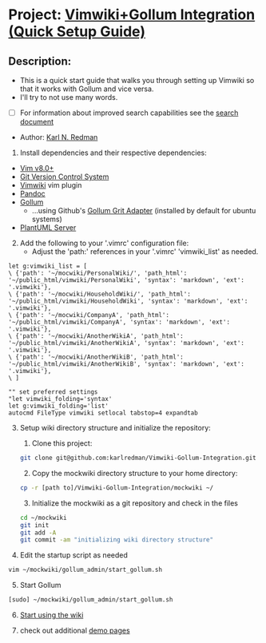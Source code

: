 # Project: [Vimwiki+Gollum Integration](https://github.com/karlredman/Vimwiki-Gollum-Integration) [(Quick Setup Guide)](https://github.com/karlredman/Vimwiki-Gollum-Integration/blob/master/docs/QuickSetup.md)
## Description:
* This is a quick start guide that walks you through setting up Vimwiki so that it works with Gollum and vice versa.
* I'll try to not use many words.
* [ ] For information about improved search capabilities see the [search document]()
* Author: [Karl N. Redman](https://karlredman.github.io/)

1. Install dependencies and their respective dependencies:
* [Vim v8.0+](http://www.vim.org/)
* [Git Version Control System](https://git-scm.com/book/en/v2/Getting-Started-Installing-Git)
* [Vimwiki](https://github.com/vimwiki/vimwiki) vim plugin
* [Pandoc](http://pandoc.org/installing.html)
* [Gollum](http://www.vim.org/)
    * ...using Github's [Gollum Grit Adapter](https://github.com/gollum/grit_adapter) (installed by default for ubuntu systems)
* [PlantUML Server](https://github.com/plantuml/plantuml-server)

2. Add the following to your '.vimrc' configuration file:
    * Adjust the 'path:' references in your '.vimrc' 'vimwiki_list' as needed.
```vim
let g:vimwiki_list = [
\ {'path': '~/mocwiki/PersonalWiki/', 'path_html': '~/public_html/vimwiki/PersonalWiki', 'syntax': 'markdown', 'ext': '.vimwiki'},
\ {'path': '~/mocwiki/HouseholdWiki/', 'path_html': '~/public_html/vimwiki/HouseholdWiki', 'syntax': 'markdown', 'ext': '.vimwiki'},
\ {'path': '~/mocwiki/CompanyA', 'path_html': '~/public_html/vimwiki/CompanyA', 'syntax': 'markdown', 'ext': '.vimwiki'},
\ {'path': '~/mocwiki/AnotherWikiA', 'path_html': '~/public_html/vimwiki/AnotherWikiA', 'syntax': 'markdown', 'ext': '.vimwiki'},
\ {'path': '~/mocwiki/AnotherWikiB', 'path_html': '~/public_html/vimwiki/AnotherWikiB', 'syntax': 'markdown', 'ext': '.vimwiki'},
\ ]

"" set preferred settings
"let vimwiki_folding='syntax'
let g:vimwiki_folding='list'
autocmd FileType vimwiki setlocal tabstop=4 expandtab
```

3. Setup wiki directory structure and initialize the repository:
	1. Clone this project:
	```bash
	git clone git@github.com:karlredman/Vimwiki-Gollum-Integration.git
	```
	2. Copy the mockwiki directory structure to your home directory:
	```bash
	cp -r [path to]/Vimwiki-Gollum-Integration/mockwiki ~/
	```
	3. Initialize the mockwiki as a git repository and check in the files
	```bash
	cd ~/mockwiki
	git init
	git add -A
	git commit -am "initializing wiki directory structure"
	```

4. Edit the startup script as needed
```bash
vim ~/mockwiki/gollum_admin/start_gollum.sh
```

5. Start Gollum
```bash
[sudo] ~/mockwiki/gollum_admin/start_gollum.sh
```

6. [Start using the wiki](http://http://127.0.0.1:4567/)

7. check out additional [demo pages](http://127.0.0.1:4567/PersonalWiki/index)
